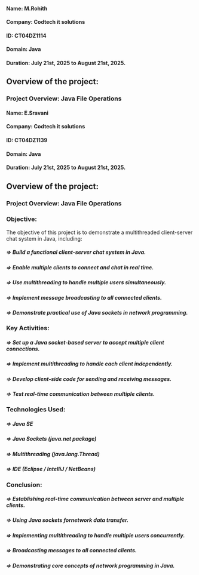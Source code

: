 #### **Name:** M.Rohith
#### **Company:** Codtech it solutions 
#### **ID:** CT04DZ1114
#### **Domain:** Java
#### **Duration:** July 21st, 2025 to August 21st, 2025. 

## Overview of the project:
### Project Overview: Java File Operations

#### Name: E.Sravani
#### Company: Codtech it solutions 
#### ID: CT04DZ1139
#### Domain: Java
#### Duration: July 21st, 2025 to August 21st, 2025. 

## Overview of the project:
### Project Overview: Java File Operations

### Objective:
The objective of this project is to demonstrate a multithreaded client-server chat system in Java, including:
##### **=>** Build a functional client-server chat system in Java.
##### **=>** Enable multiple clients to connect and chat in real time.
##### **=>** Use multithreading to handle multiple users simultaneously.
##### **=>** Implement message broadcasting to all connected clients.
##### **=>** Demonstrate practical use of Java sockets in network programming.

### Key Activities:
##### **=>** Set up a Java socket-based server to accept multiple client connections.
##### **=>** Implement multithreading to handle each client independently.
##### **=>** Develop client-side code for sending and receiving messages.
##### **=>** Test real-time communication between multiple clients.

### Technologies Used:
##### **=>** Java SE
##### **=>** Java Sockets (java.net package)
##### **=>** Multithreading (java.lang.Thread)
##### **=>** IDE (Eclipse / IntelliJ / NetBeans)

### Conclusion:
##### **=>** Establishing real-time communication between server and multiple clients.
##### **=>** Using Java sockets fornetwork data transfer.
##### **=>** Implementing multithreading to handle multiple users concurrently.
##### **=>** Broadcasting messages to all connected clients.
##### **=>** Demonstrating core concepts of network programming in Java.


